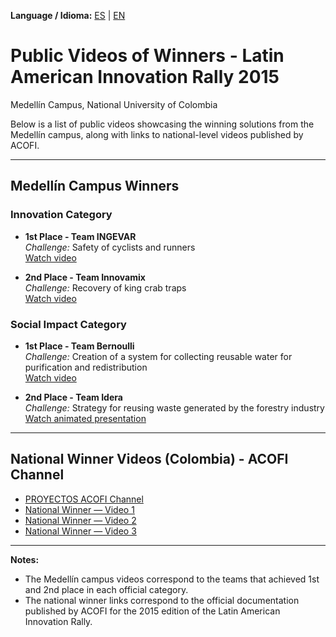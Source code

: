**Language / Idioma:** [ES](../es/06_Videos_Publicos.md) | [EN](06_Public_Videos.md)

# Public Videos of Winners - Latin American Innovation Rally 2015  
Medellín Campus, National University of Colombia

Below is a list of public videos showcasing the winning solutions from the Medellín campus, along with links to national-level videos published by ACOFI.

---

## Medellín Campus Winners

### Innovation Category
- **1st Place - Team INGEVAR**  
  *Challenge:* Safety of cyclists and runners  
  [Watch video](https://www.youtube.com/watch?v=SK2qr2RcAxE&feature=youtu.be)

- **2nd Place - Team Innovamix**  
  *Challenge:* Recovery of king crab traps  
  [Watch video](https://www.youtube.com/watch?v=g2LCeev_fTc&feature=youtu.be)

### Social Impact Category
- **1st Place - Team Bernoulli**  
  *Challenge:* Creation of a system for collecting reusable water for purification and redistribution  
  [Watch video](https://www.youtube.com/watch?v=_bSbwkyspX4&feature=youtu.be)

- **2nd Place - Team Idera**  
  *Challenge:* Strategy for reusing waste generated by the forestry industry  
  [Watch animated presentation](https://www.powtoon.com/online-presentation/c7XYYFSEFOh/#/)

---

## National Winner Videos (Colombia) - ACOFI Channel
- [PROYECTOS ACOFI Channel](https://www.youtube.com/user/PROYECTOSACOFI)  
- [National Winner — Video 1](https://www.youtube.com/watch?v=Yp73qzBatJk)  
- [National Winner — Video 2](https://youtu.be/fCybkXJbdK0)  
- [National Winner — Video 3](https://youtu.be/fj-pkhdjKH8)

---

**Notes:**
- The Medellín campus videos correspond to the teams that achieved 1st and 2nd place in each official category.  
- The national winner links correspond to the official documentation published by ACOFI for the 2015 edition of the Latin American Innovation Rally.
